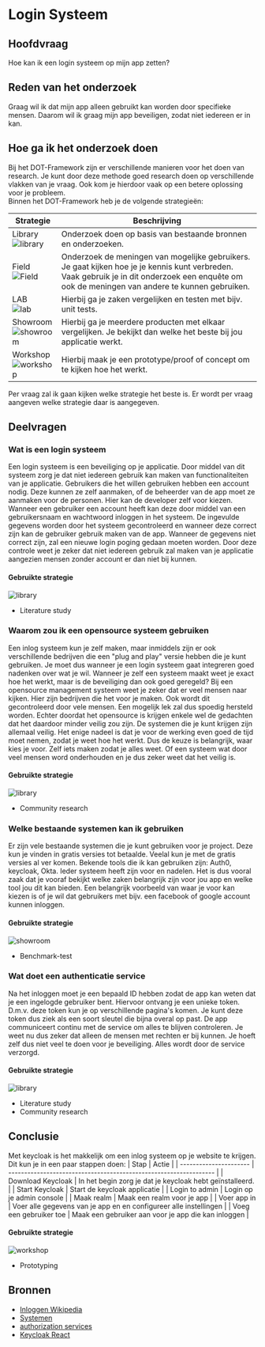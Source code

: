 # Login Systeem

## Hoofdvraag

Hoe kan ik een login systeem op mijn app zetten?

## Reden van het onderzoek

Graag wil ik dat mijn app alleen gebruikt kan worden door specifieke mensen.
Daarom wil ik graag mijn app beveiligen, zodat niet iedereen er in kan.

## Hoe ga ik het onderzoek doen

Bij het DOT-Framework zijn er verschillende manieren voor het doen van research.
Je kunt door deze methode goed research doen op verschillende vlakken van je vraag.
Ook kom je hierdoor vaak op een betere oplossing voor je probleem.  
Binnen het DOT-Framework heb je de volgende strategieën:

| Strategie                                                                                                          | Beschrijving                                                                                                                                                                                    |
| ------------------------------------------------------------------------------------------------------------------ | ----------------------------------------------------------------------------------------------------------------------------------------------------------------------------------------------- |
| Library<br> ![library](https://ictresearchmethods.nl/images/thumb/8/87/Logo-library.png/75px-Logo-library.png)     | Onderzoek doen op basis van bestaande bronnen en onderzoeken.                                                                                                                                   |
| Field<br> ![Field](https://ictresearchmethods.nl/images/thumb/d/d4/Logo-field.png/75px-Logo-field.png)             | Onderzoek de meningen van mogelijke gebruikers. Je gaat kijken hoe je je kennis kunt verbreden. Vaak gebruik je in dit onderzoek een enquête om ook de meningen van andere te kunnen gebruiken. |
| LAB<br> ![lab](https://ictresearchmethods.nl/images/thumb/a/ac/Logo-lab.png/75px-Logo-lab.png)                     | Hierbij ga je zaken vergelijken en testen met bijv. unit tests.                                                                                                                                 |
| Showroom<br> ![showroom](https://ictresearchmethods.nl/images/thumb/2/22/Logo-showroom.png/75px-Logo-showroom.png) | Hierbij ga je meerdere producten met elkaar vergelijken. Je bekijkt dan welke het beste bij jou applicatie werkt.                                                                               |
| Workshop<br> ![workshop](https://ictresearchmethods.nl/images/thumb/e/ea/Logo-workshop.png/75px-Logo-workshop.png) | Hierbij maak je een prototype/proof of concept om te kijken hoe het werkt.                                                                                                                      |

Per vraag zal ik gaan kijken welke strategie het beste is.
Er wordt per vraag aangeven welke strategie daar is aangegeven.

## Deelvragen

### Wat is een login systeem

Een login systeem is een beveiliging op je applicatie.
Door middel van dit systeem zorg je dat niet iedereen gebruik kan maken van functionaliteiten van je applicatie.
Gebruikers die het willen gebruiken hebben een account nodig.
Deze kunnen ze zelf aanmaken, of de beheerder van de app moet ze aanmaken voor de personen.
Hier kan de developer zelf voor kiezen.
Wanneer een gebruiker een account heeft kan deze door middel van een gebruikersnaam en wachtwoord inloggen in het systeem.
De ingevulde gegevens worden door het systeem gecontroleerd en wanneer deze correct zijn kan de gebruiker gebruik maken van de app.
Wanneer de gegevens niet correct zijn, zal een nieuwe login poging gedaan moeten worden.
Door deze controle weet je zeker dat niet iedereen gebruik zal maken van je applicatie aangezien mensen zonder account er dan niet bij kunnen.

#### Gebruikte strategie

![library](https://ictresearchmethods.nl/images/thumb/8/87/Logo-library.png/75px-Logo-library.png)  

- Literature study

### Waarom zou ik een opensource systeem gebruiken

Een inlog systeem kun je zelf maken, maar inmiddels zijn er ook verschillende bedrijven die een "plug and play" versie hebben die je kunt gebruiken.
Je moet dus wanneer je een login systeem gaat integreren goed nadenken over wat je wil.
Wanneer je zelf een systeem maakt weet je exact hoe het werkt, maar is de beveiliging dan ook goed geregeld?
Bij een opensource management systeem weet je zeker dat er veel mensen naar kijken.
Hier zijn bedrijven die het voor je maken.
Ook wordt dit gecontroleerd door vele mensen.
Een mogelijk lek zal dus spoedig hersteld worden.
Echter doordat het opensource is krijgen enkele wel de gedachten dat het daardoor minder veilig zou zijn.
De systemen die je kunt krijgen zijn allemaal veilig.
Het enige nadeel is dat je voor de werking even goed de tijd moet nemen, zodat je weet hoe het werkt.
Dus de keuze is belangrijk, waar kies je voor.
Zelf iets maken zodat je alles weet.
Of een systeem wat door veel mensen word onderhouden en je dus zeker weet dat het veilig is.

#### Gebruikte strategie

![library](https://ictresearchmethods.nl/images/thumb/8/87/Logo-library.png/75px-Logo-library.png)

- Community research

### Welke bestaande systemen kan ik gebruiken

Er zijn vele bestaande systemen die je kunt gebruiken voor je project.
Deze kun je vinden in gratis versies tot betaalde.
Veelal kun je met de gratis versies al ver komen.
Bekende tools die ik kan gebruiken zijn: Auth0, keycloak, Okta.
Ieder systeem heeft zijn voor en nadelen.
Het is dus vooral zaak dat je vooraf bekijkt welke zaken belangrijk zijn voor jou app en welke tool jou dit kan bieden.
Een belangrijk voorbeeld van waar je voor kan kiezen is of je wil dat gebruikers met bijv. een facebook of google account kunnen inloggen.

#### Gebruikte strategie

![showroom](https://ictresearchmethods.nl/images/thumb/2/22/Logo-showroom.png/75px-Logo-showroom.png)

- Benchmark-test

### Wat doet een authenticatie service

Na het inloggen moet je een bepaald ID hebben zodat de app kan weten dat je een ingelogde gebruiker bent.
Hiervoor ontvang je een unieke token.
D.m.v. deze token kun je op verschillende pagina's komen.
Je kunt deze token dus ziek als een soort sleutel die bijna overal op past.
De app communiceert continu met de service om alles te blijven controleren.
Je weet nu dus zeker dat alleen de mensen met rechten er bij kunnen.
Je hoeft zelf dus niet veel te doen voor je beveiliging.
Alles wordt door de service verzorgd.

#### Gebruikte strategie

![library](https://ictresearchmethods.nl/images/thumb/8/87/Logo-library.png/75px-Logo-library.png)

- Literature study
- Community research

## Conclusie

Met keycloak is het makkelijk om een inlog systeem op je website te krijgen.
Dit kun je in een paar stappen doen:
| Stap                   | Actie                                                             |
| ---------------------- | ----------------------------------------------------------------- |
| Download Keycloak      | In het begin zorg je dat je keycloak hebt geïnstalleerd.          |
| Start Keycloak         | Start de keycloak applicatie                                      |
| Login to admin         | Login op je admin console                                         |
| Maak realm             | Maak een realm voor je app                                        |
| Voer app in            | Voer alle gegevens van je app en en configureer alle instellingen |
| Voeg een gebruiker toe | Maak een gebruiker aan voor je app die kan inloggen               |

#### Gebruikte strategie

![workshop](https://ictresearchmethods.nl/images/thumb/e/ea/Logo-workshop.png/75px-Logo-workshop.png)

- Prototyping

## Bronnen

- [Inloggen Wikipedia](https://nl.wikipedia.org/wiki/Inloggen)
- [Systemen](https://www.saasworthy.com/product-alternative/5998/keycloak)
- [authorization services](https://www.keycloak.org/docs/latest/authorization_services/index.html)
- [Keycloak React](https://www.powerupcloud.com/keycloak-with-java-and-reactjs/)
